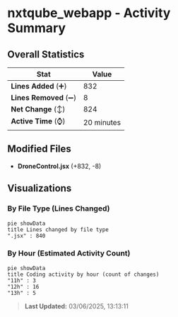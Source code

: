 # nxtqube_webapp - Activity Summary 

## Overall Statistics

| Stat                   | Value                                                             |
| ---------------------- | ----------------------------------------------------------------- |
| **Lines Added** (➕)   | 832                                          |
| **Lines Removed** (➖) | 8                                        |
| **Net Change** (↕)    | 824                |
| **Active Time** (⌚)   | 20 minutes |


## Modified Files
- **DroneControl.jsx** (+832, -8)

## Visualizations

### By File Type (Lines Changed)

```mermaid
pie showData
title Lines changed by file type
".jsx" : 840
```

### By Hour (Estimated Activity Count)

```mermaid
pie showData
title Coding activity by hour (count of changes)
"11h" : 3
"12h" : 16
"13h" : 5
```


> **Last Updated:** 03/06/2025, 13:13:11